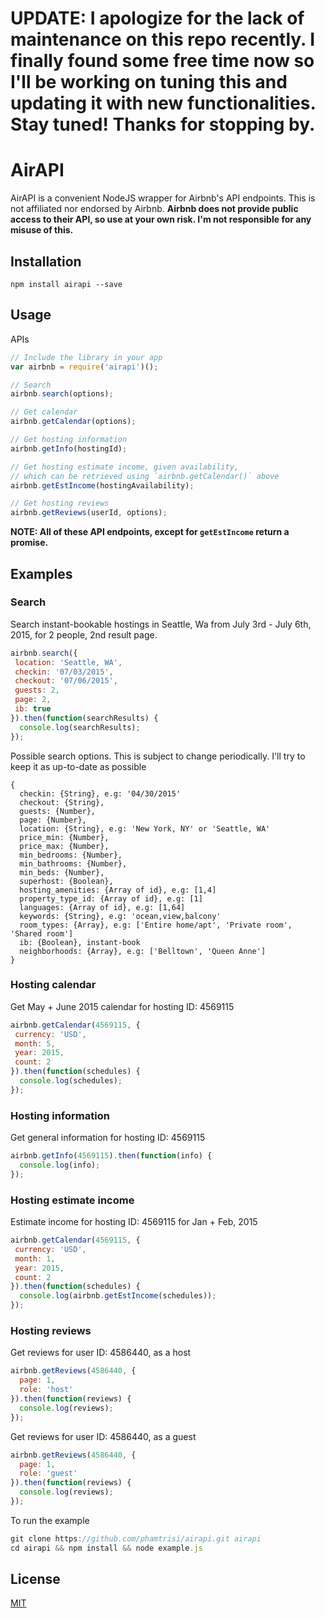 UPDATE: I apologize for the lack of maintenance on this repo recently. I finally found some free time now so I'll be working on tuning this and updating it with new functionalities. Stay tuned! Thanks for stopping by.
==============

AirAPI
==============

AirAPI is a convenient NodeJS wrapper for Airbnb's API endpoints. This is not affiliated nor endorsed by Airbnb.
**Airbnb does not provide public access to their API, so use at your own risk. I'm not responsible for any misuse of this.**

## Installation
```
npm install airapi --save
```
## Usage
APIs
```javascript
// Include the library in your app
var airbnb = require('airapi')();

// Search
airbnb.search(options);

// Get calendar
airbnb.getCalendar(options);

// Get hosting information
airbnb.getInfo(hostingId);

// Get hosting estimate income, given availability, 
// which can be retrieved using `airbnb.getCalendar()` above
airbnb.getEstIncome(hostingAvailability);

// Get hosting reviews
airbnb.getReviews(userId, options);
```

**NOTE: All of these API endpoints, except for `getEstIncome` return a promise.**

## Examples
### Search

Search instant-bookable hostings in Seattle, Wa from July 3rd - July 6th, 2015, for 2 people, 2nd result page.
```javascript
airbnb.search({
 location: 'Seattle, WA',
 checkin: '07/03/2015',
 checkout: '07/06/2015',
 guests: 2,
 page: 2,
 ib: true
}).then(function(searchResults) {
  console.log(searchResults);
});
```

Possible search options. This is subject to change periodically. I'll try to keep it as up-to-date as possible 
```
{
  checkin: {String}, e.g: '04/30/2015'
  checkout: {String},
  guests: {Number},
  page: {Number},
  location: {String}, e.g: 'New York, NY' or 'Seattle, WA'
  price_min: {Number},
  price_max: {Number},
  min_bedrooms: {Number},
  min_bathrooms: {Number},
  min_beds: {Number},
  superhost: {Boolean},
  hosting_amenities: {Array of id}, e.g: [1,4]
  property_type_id: {Array of id}, e.g: [1]
  languages: {Array of id}, e.g: [1,64]
  keywords: {String}, e.g: 'ocean,view,balcony'
  room_types: {Array}, e.g: ['Entire home/apt', 'Private room', 'Shared room']
  ib: {Boolean}, instant-book
  neighborhoods: {Array}, e.g: ['Belltown', 'Queen Anne']
}
```
### Hosting calendar

Get May + June 2015 calendar for hosting ID: 4569115
```javascript
airbnb.getCalendar(4569115, {
 currency: 'USD',
 month: 5,
 year: 2015,
 count: 2
}).then(function(schedules) {
  console.log(schedules);
});
```

### Hosting information

Get general information for hosting ID: 4569115
```javascript
airbnb.getInfo(4569115).then(function(info) {
  console.log(info);
});
```

### Hosting estimate income

Estimate income for hosting ID: 4569115 for Jan + Feb, 2015
```javascript
airbnb.getCalendar(4569115, {
 currency: 'USD',
 month: 1,
 year: 2015,
 count: 2
}).then(function(schedules) {
  console.log(airbnb.getEstIncome(schedules));
});
```

### Hosting reviews

Get reviews for user ID: 4586440, as a host
```javascript
airbnb.getReviews(4586440, {
  page: 1,
  role: 'host'
}).then(function(reviews) {
  console.log(reviews);
});
```

Get reviews for user ID: 4586440, as a guest
```javascript
airbnb.getReviews(4586440, {
  page: 1,
  role: 'guest'
}).then(function(reviews) {
  console.log(reviews);
});
```

To run the example
```javascript
git clone https://github.com/phamtrisi/airapi.git airapi
cd airapi && npm install && node example.js
```

## License
[MIT](./LICENSE)
